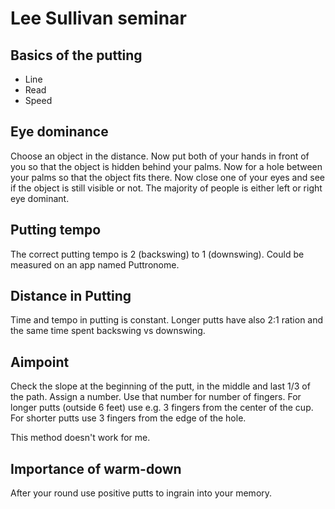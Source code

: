 # Lee Sullivan seminar

## Basics of the putting
* Line
* Read
* Speed

## Eye dominance
Choose an object in the distance.
Now put both of your hands in front of you so that the object is hidden behind your palms.
Now for a hole between your palms so that the object fits there.
Now close one of your eyes and see if the object is still visible or not.
The majority of people is either left or right eye dominant.

## Putting tempo

The correct putting tempo is 2 (backswing) to 1 (downswing).
Could be measured on an app named Puttronome.

## Distance in Putting
Time and tempo in putting is constant. Longer putts have also 2:1 ration and the same time spent backswing vs downswing.

## Aimpoint
Check the slope at the beginning of the putt, in the middle and last 1/3 of the path.
Assign a number.
Use that number for number of fingers.
For longer putts (outside 6 feet) use e.g. 3 fingers from the center of the cup.
For shorter putts use 3 fingers from the edge of the hole.

This method doesn't work for me.

## Importance of warm-down
After your round use positive putts to ingrain into your memory.
